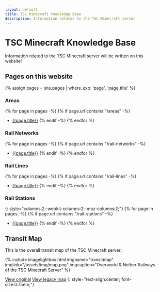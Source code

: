 ```yaml
---
layout: default
title: TSC Minecraft Knowledge Base
description: Information related to the TSC Minecraft server
---
```

# TSC Minecraft Knowledge Base

Information related to the TSC Minecraft server will be written on this website!

## Pages on this website

{% assign pages = site.pages | where_exp: 'page', 'page.title' %}

<!-- markdownlint-disable MD032 -->

### Areas

{% for page in pages -%}
{% if page.url contains "/areas" -%}
- [{{page.title}}]({{page.url}})
{% endif -%}
{% endfor %}

### Rail Networks

{% for page in pages -%}
{% if page.url contains "/rail-networks" -%}
- [{{page.title}}]({{page.url}})
{% endif -%}
{% endfor %}

### Rail Lines

{% for page in pages -%}
{% if page.url contains "/rail-lines" -%}
- [{{page.title}}]({{page.url}})
{% endif -%}
{% endfor %}

### Rail Stations

{: style="columns:2;-webkit-columns:2;-moz-columns:2;"}
{% for page in pages -%}
{% if page.url contains "/rail-stations" -%}
- [{{page.title}}]({{page.url}})
{% endif -%}
{% endfor %}

## Transit Map

This is the overall transit map of the TSC Minecraft server:

{%
include imagelightbox.html
imgname="transitmap"
imglink="/assets/img/map.png"
imgcaption="Overworld & Nether Railways of the TSC Minecraft Server"
%}

[View original](/assets/img/map.png "Click to view in original size")
[View legacy map](/assets/img/map-legacy.png "Click to view old version by Sunoka")
{: style="text-align:center; font-size:0.75em;"}
